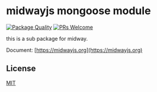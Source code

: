 # midwayjs mongoose module

[![Package Quality](http://npm.packagequality.com/shield/@midwayjs/mongoose.svg)](http://packagequality.com/#?package=@midwayjs/mongoose)
[![PRs Welcome](https://img.shields.io/badge/PRs-welcome-brightgreen.svg)](https://github.com/midwayjs/midway/pulls)

this is a sub package for midway.

Document: [https://midwayjs.org](https://midwayjs.org)

## License

[MIT]((http://github.com/midwayjs/midway/blob/master/LICENSE))
